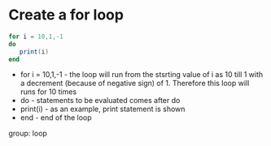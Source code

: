 # Create a for loop

```lua
for i = 10,1,-1 
do 
   print(i) 
end
```

- for i = 10,1,-1  - the loop will run from the stsrting value of i as 10 till 1 with a decrement (because of negative sign) of 1. Therefore this loop will runs for 10 times
- do - statements to be evaluated comes after do
- print(i) - as an example, print statement is shown
- end - end of the loop

group: loop
